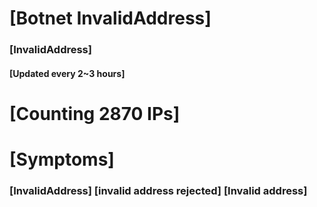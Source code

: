 # [Botnet InvalidAddress]
### [InvalidAddress]
#### [Updated every 2~3 hours]

# [Counting 2870 IPs]

# [Symptoms] 

###   [InvalidAddress] [invalid address rejected] [Invalid address]
